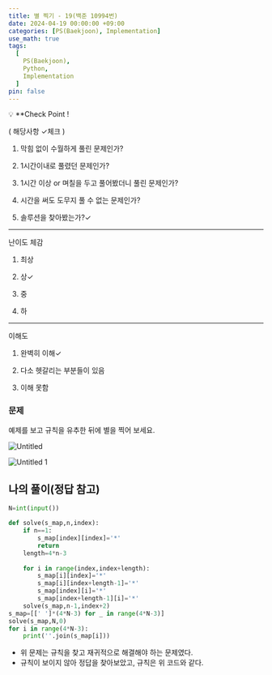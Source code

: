 ```yaml
---
title: 별 찍기 - 19(백준 10994번)
date: 2024-04-19 00:00:00 +09:00
categories: [PS(Baekjoon), Implementation]
use_math: true
tags:
  [
    PS(Baekjoon),
    Python,
    Implementation
  ]
pin: false
---
```


💡 **Check Point !

( 해당사항 ✓체크 )

1. 막힘 없이 수월하게 풀린 문제인가? 

2. 1시간이내로 풀렸던 문제인가?

3. 1시간 이상 or 며칠을 두고 풀어봤더니 풀린 문제인가?

4. 시간을 써도 도무지 풀 수 없는 문제인가?

5. 솔루션을 찾아봤는가?✓

---

난이도 체감

1. 최상

2. 상✓

3. 중

4. 하

---

이해도

1. 완벽히 이해✓

2. 다소 헷갈리는 부분들이 있음

3. 이해 못함

### 문제

예제를 보고 규칙을 유추한 뒤에 별을 찍어 보세요.

![Untitled](https://github.com/gihuni99/gihuni99.github.io/assets/90080065/221f67d3-48a2-4221-95ec-0265db0cc4b3)

![Untitled 1](https://github.com/gihuni99/gihuni99.github.io/assets/90080065/57257d8c-e06f-45f9-ae3c-2beced386c13)

## 나의 풀이(정답 참고)

```python
N=int(input())

def solve(s_map,n,index):
    if n==1:
        s_map[index][index]='*'
        return
    length=4*n-3
    
    for i in range(index,index+length):
        s_map[i][index]='*'
        s_map[i][index+length-1]='*'
        s_map[index][i]='*'
        s_map[index+length-1][i]='*'
    solve(s_map,n-1,index+2)
s_map=[[' ']*(4*N-3) for _ in range(4*N-3)]
solve(s_map,N,0)
for i in range(4*N-3):
    print(''.join(s_map[i]))
```

- 위 문제는 규칙을 찾고 재귀적으로 해결해야 하는 문제였다.
- 규칙이 보이지 않아 정답을 찾아보았고, 규칙은 위 코드와 같다.